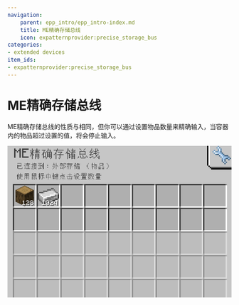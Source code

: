 ```yaml
---
navigation:
    parent: epp_intro/epp_intro-index.md
    title: ME精确存储总线
    icon: expatternprovider:precise_storage_bus
categories:
- extended devices
item_ids:
- expatternprovider:precise_storage_bus
---
```


# ME精确存储总线

<GameScene zoom="8" background="transparent">
  <ImportStructure src="../structure/cable_precise_storage_bus.snbt"></ImportStructure>
</GameScene>

ME精确存储总线的性质与<ItemLink id="ae2:storage_bus" />相同，但你可以通过设置物品数量来精确输入，当容器内的物品超过设置的值，将会停止输入。

![GUI](../pic/pre_storage_bus.png)
